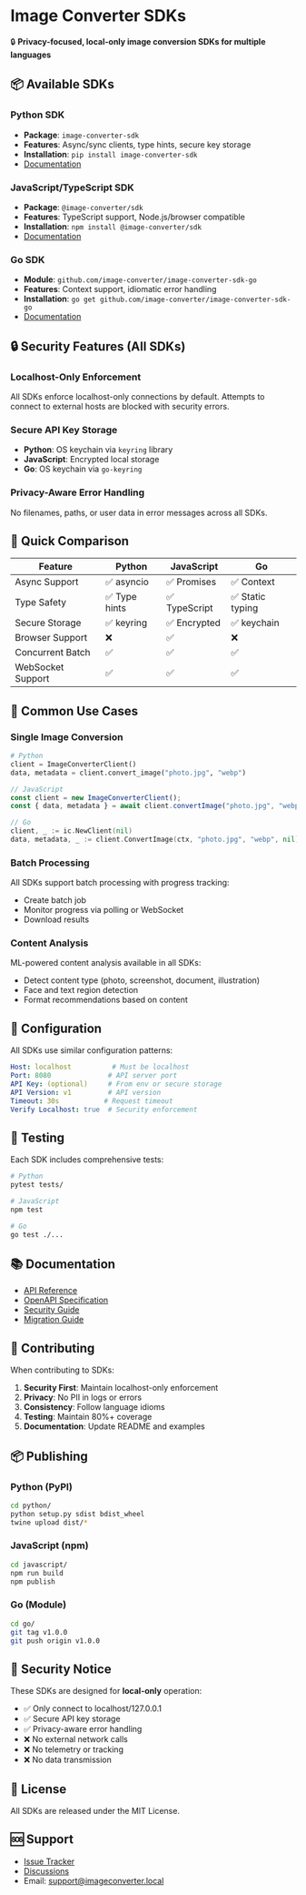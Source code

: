 # Image Converter SDKs

🔒 **Privacy-focused, local-only image conversion SDKs for multiple languages**

## 📦 Available SDKs

### Python SDK
- **Package**: `image-converter-sdk`
- **Features**: Async/sync clients, type hints, secure key storage
- **Installation**: `pip install image-converter-sdk`
- [Documentation](./python/README.md)

### JavaScript/TypeScript SDK
- **Package**: `@image-converter/sdk`
- **Features**: TypeScript support, Node.js/browser compatible
- **Installation**: `npm install @image-converter/sdk`
- [Documentation](./javascript/README.md)

### Go SDK
- **Module**: `github.com/image-converter/image-converter-sdk-go`
- **Features**: Context support, idiomatic error handling
- **Installation**: `go get github.com/image-converter/image-converter-sdk-go`
- [Documentation](./go/README.md)

## 🔒 Security Features (All SDKs)

### Localhost-Only Enforcement
All SDKs enforce localhost-only connections by default. Attempts to connect to external hosts are blocked with security errors.

### Secure API Key Storage
- **Python**: OS keychain via `keyring` library
- **JavaScript**: Encrypted local storage
- **Go**: OS keychain via `go-keyring`

### Privacy-Aware Error Handling
No filenames, paths, or user data in error messages across all SDKs.

## 🚀 Quick Comparison

| Feature | Python | JavaScript | Go |
|---------|--------|------------|-----|
| Async Support | ✅ asyncio | ✅ Promises | ✅ Context |
| Type Safety | ✅ Type hints | ✅ TypeScript | ✅ Static typing |
| Secure Storage | ✅ keyring | ✅ Encrypted | ✅ keychain |
| Browser Support | ❌ | ✅ | ❌ |
| Concurrent Batch | ✅ | ✅ | ✅ |
| WebSocket Support | ✅ | ✅ | ✅ |

## 🌟 Common Use Cases

### Single Image Conversion
```python
# Python
client = ImageConverterClient()
data, metadata = client.convert_image("photo.jpg", "webp")
```

```javascript
// JavaScript
const client = new ImageConverterClient();
const { data, metadata } = await client.convertImage("photo.jpg", "webp");
```

```go
// Go
client, _ := ic.NewClient(nil)
data, metadata, _ := client.ConvertImage(ctx, "photo.jpg", "webp", nil)
```

### Batch Processing
All SDKs support batch processing with progress tracking:
- Create batch job
- Monitor progress via polling or WebSocket
- Download results

### Content Analysis
ML-powered content analysis available in all SDKs:
- Detect content type (photo, screenshot, document, illustration)
- Face and text region detection
- Format recommendations based on content

## 🔧 Configuration

All SDKs use similar configuration patterns:

```yaml
Host: localhost          # Must be localhost
Port: 8080              # API server port
API Key: (optional)     # From env or secure storage
API Version: v1         # API version
Timeout: 30s           # Request timeout
Verify Localhost: true  # Security enforcement
```

## 🧪 Testing

Each SDK includes comprehensive tests:

```bash
# Python
pytest tests/

# JavaScript
npm test

# Go
go test ./...
```

## 📚 Documentation

- [API Reference](https://github.com/jnjambrin0/Next-Gen-Image-Format-Converter-Optimizer)
- [OpenAPI Specification](../openapi.json)
- [Security Guide](./SECURITY.md)
- [Migration Guide](./MIGRATION.md)

## 🤝 Contributing

When contributing to SDKs:

1. **Security First**: Maintain localhost-only enforcement
2. **Privacy**: No PII in logs or errors
3. **Consistency**: Follow language idioms
4. **Testing**: Maintain 80%+ coverage
5. **Documentation**: Update README and examples

## 📦 Publishing

### Python (PyPI)
```bash
cd python/
python setup.py sdist bdist_wheel
twine upload dist/*
```

### JavaScript (npm)
```bash
cd javascript/
npm run build
npm publish
```

### Go (Module)
```bash
cd go/
git tag v1.0.0
git push origin v1.0.0
```

## 🔐 Security Notice

These SDKs are designed for **local-only** operation:

- ✅ Only connect to localhost/127.0.0.1
- ✅ Secure API key storage
- ✅ Privacy-aware error handling
- ❌ No external network calls
- ❌ No telemetry or tracking
- ❌ No data transmission

## 📄 License

All SDKs are released under the MIT License.

## 🆘 Support

- [Issue Tracker](https://github.com/jnjambrin0/Next-Gen-Image-Format-Converter-Optimizer/issues)
- [Discussions](https://github.com/jnjambrin0/Next-Gen-Image-Format-Converter-Optimizer/discussions)
- Email: support@imageconverter.local